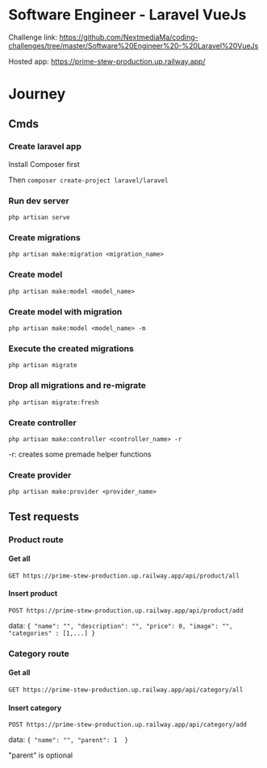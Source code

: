 # Software Engineer - Laravel VueJs

Challenge link: https://github.com/NextmediaMa/coding-challenges/tree/master/Software%20Engineer%20-%20Laravel%20VueJs

Hosted app: https://prime-stew-production.up.railway.app/

# Journey

## Cmds

### Create laravel app

Install Composer first

Then ```composer create-project laravel/laravel```

### Run dev server

```php artisan serve```

### Create migrations

```php artisan make:migration <migration_name>```

### Create model

```php artisan make:model <model_name>```

### Create model with migration

```php artisan make:model <model_name> -m```

### Execute the created migrations

```php artisan migrate```

### Drop all migrations and re-migrate

```php artisan migrate:fresh```

### Create controller

```php artisan make:controller <controller_name> -r```

-r: creates some premade helper functions

### Create provider

```php artisan make:provider <provider_name>```

## Test requests

### Product route

#### Get all

```GET https://prime-stew-production.up.railway.app/api/product/all```

#### Insert product

```POST https://prime-stew-production.up.railway.app/api/product/add```

data: ```{ "name": "", "description": "", "price": 0, "image": "", "categories" : [1,...] }```

### Category route

#### Get all

```GET https://prime-stew-production.up.railway.app/api/category/all```

#### Insert category

```POST https://prime-stew-production.up.railway.app/api/category/add```

data: ```{ "name": "", "parent": 1  }```

"parent" is optional